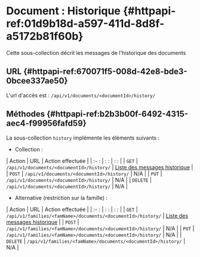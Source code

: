# Document : Historique {#httpapi-ref:01d9b18d-a597-411d-8d8f-a5172b81f60b}

Cette sous-collection décrit les messages de l'historique des documents

## URL {#httpapi-ref:670071f5-008d-42e8-bde3-0bcee337ae50}

L'url d'accès est : `/api/v1/documents/<documentId>/history/`

## Méthodes  {#httpapi-ref:b2b3b00f-6492-4315-aec4-f99956fafd59}

La sous-collection `history` implémente les éléments suivants :

* Collection : 

| Action   | URL                                       | Action effectuée                           |
| :-     : | :                      :                  | :                :                         |
| `GET`    | `/api/v1/documents/<documentId>/history/` | [Liste des messages historique][get_histo] |
| `POST`   | `/api/v1/documents/<documentId>/history/` | N/A                                        |
| `PUT`    | `/api/v1/documents/<documentId>/history/` | N/A                                        |
| `DELETE` | `/api/v1/documents/<documentId>/history/` | N/A                                        |

* Alternative (restriction sur la famille) :

| Action   | URL                                                          | Action effectuée                           |
| :-     : | :                      :                                     | :                :                         |
| `GET`    | `/api/v1/families/<famName>/documents/<documentId>/history/` | [Liste des messages historique][get_histo] |
| `POST`   | `/api/v1/families/<famName>/documents/<documentId>/history/` | N/A                                        |
| `PUT`    | `/api/v1/families/<famName>/documents/<documentId>/history/` | N/A                                        |
| `DELETE` | `/api/v1/families/<famName>/documents/<documentId>/history/` | N/A                                        |


<!-- links -->
[get_histo]: #httpapi-ref:9ae75dac-8eb5-4fa9-a608-7313b90fe33c